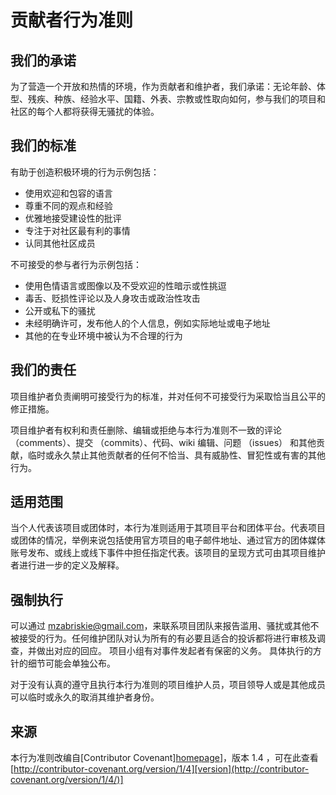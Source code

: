 # 贡献者行为准则

## 我们的承诺

为了营造一个开放和热情的环境，作为贡献者和维护者，我们承诺：无论年龄、体型、残疾、种族、经验水平、国籍、外表、宗教或性取向如何，参与我们的项目和社区的每个人都将获得无骚扰的体验。

## 我们的标准

有助于创造积极环境的行为示例包括：

- 使用欢迎和包容的语言
- 尊重不同的观点和经验
- 优雅地接受建设性的批评
- 专注于对社区最有利的事情
- 认同其他社区成员

不可接受的参与者行为示例包括：

- 使用色情语言或图像以及不受欢迎的性暗示或性挑逗
- 毒舌、贬损性评论以及人身攻击或政治性攻击
- 公开或私下的骚扰
- 未经明确许可，发布他人的个人信息，例如实际地址或电子地址
- 其他的在专业环境中被认为不合理的行为

## 我们的责任

项目维护者负责阐明可接受行为的标准，并对任何不可接受行为采取恰当且公平的修正措施。

项目维护者有权利和责任删除、编辑或拒绝与本行为准则不一致的评论 （comments）、提交 （commits）、代码、wiki 编辑、问题 （issues） 和其他贡献，临时或永久禁止其他贡献者的任何不恰当、具有威胁性、冒犯性或有害的其他行为。

## 适用范围

当个人代表该项目或团体时，本行为准则适用于其项目平台和团体平台。代表项目或团体的情况，举例来说包括使用官方项目的电子邮件地址、通过官方的团体媒体账号发布、或线上或线下事件中担任指定代表。该项目的呈现方式可由其项目维护者进行进一步的定义及解释。

## 强制执行

可以通过 mzabriskie@gmail.com，来联系项目团队来报告滥用、骚扰或其他不被接受的行为。任何维护团队对认为所有的有必要且适合的投诉都将进行审核及调查，并做出对应的回应。 项目小组有对事件发起者有保密的义务。 具体执行的方针的细节可能会单独公布。

对于没有认真的遵守且执行本行为准则的项目维护人员，项目领导人或是其他成员可以临时或永久的取消其维护者身份。

## 来源

本行为准则改编自[Contributor Covenant][homepage](http://contributor-covenant.org)]，版本 1.4 ，可在此查看[http://contributor-covenant.org/version/1/4][version](http://contributor-covenant.org/version/1/4/)]

